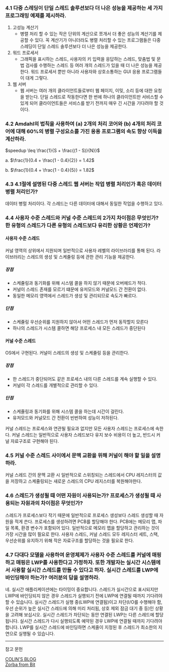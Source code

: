 ### 4.1 다중 스레딩이 단일 스레드 솔루션보다 더 나은 성능을 제공하는 세 가지 프로그래밍 예제를 제시하라.

1. 고성능 계산기
   - 병렬 처리 할 수 있는 작은 단위의 계산으로 쪼개서 더 좋은 성능의 계산기를 제공할 수 있다. 꼭 계산기가 아니더라도 병렬 처리할 수 있는 프로그램들은 다중 스레딩이 단일 스레드 솔루션보다 더 나은 성능을 제공한다.
2. 워드 프로세서
   - 그래픽을 표시하는 스레드, 사용자의 키 입력을 응답하는 스레드, 맞춤법 및 문법 검사를 수행하는 스레드 등 여러 개의 스레드가 있을 때 더 나은 성능을 제공한다. 워드 프로세서 뿐만 아니라 사용자와 상호소통하는 GUI 응용 프로그램들이 대게 그렇다.
3. 웹 서버
   - 웹 서버는 여러 개의 클라이언트들로부터 웹 페이지, 이밎, 소리 등에 대한 요청을 받는다. 단일 스레드로 작동한다면 한 번에 하나의 클라이언트만 서비스할 수 있게 되어 클라이언트들은 서비스를 받기 전까지 매우 긴 시간을 기다려야 할 것이다.

### 4.2 Amdahl의 법칙을 사용하여 (a) 2개의 처리 코어와 (b) 4개의 처리 코어에 대해 60%의 병렬 구성요소를 가진 응용 프로그램의 속도 향상 이득을 계산하라.

$speedup \leq \frac{1}{S + \frac{(1 - S)}{N}}$

a. $\frac{1}{0.4 + \frac{1 - 0.4}{2}} = 1.42$

b. $\frac{1}{0.4 + \frac{1 - 0.4}{5}} = 1.82$

### 4.3 4.1절에 설명된 다중 스레드 웹 서버는 작업 병렬 처리인가 혹은 데이터 병렬 처리인가?

데이터 병럴 처리이다. 각 스레드는 다른 데이터에 대해서 동일한 작업을 수행하고 있다.

### 4.4 사용자 수준 스레드와 커널 수준 스레드의 2가지 차이점은 무엇인가? 한 유형의 스레드가 다른 유형의 스레드보다 유리한 상황은 언제인가?

#### 사용자 수준 스레드

커널 영역의 상위에서 지원되며 일반적으로 사용자 레벨의 라이브러리를 통해 된다. 라이브러리는 스레드의 생성 및 스케쥴링 등에 관한 관리 기능을 제공한다.

##### 장점

- 스케쥴링과 동기화를 위해 시스템 콜을 하지 않기 때문에 오버헤드가 적다.
- 커널이 스레드 존재를 모르기 떄문에 유저모드와 커널모드 간 전환이 없다.
- 동일한 메모리 영역에서 스레드가 생성 및 관리되므로 속도가 빠르다.

##### 단점

- 스케쥴링 우선순위를 지원하지 않아서 어떤 스레드가 먼저 동작할지 모른다
- 하나의 스레드가 시스템 콜하면 해당 프로세스 내 모든 스레드가 중단된다

#### 커널 수준 스레드

OS에서 구현된다. 커널이 스레드의 생성 및 스케쥴링 등을 관리한다.

##### 장점

- 한 스레드가 중단되어도 같은 프로세스 내의 다른 스레드를 계속 실행할 수 있다.
- 커널이 각 스레드를 개별적으로 관리할 수 있다.

##### 단점

- 스케쥴링과 동기화를 위해 시스템 콜을 하는데 시간이 걸린다.
- 유저모드와 커널모드 간 전환이 빈번하여 성능이 저하된다.

커널 스레드는 프로세스와 연관될 필요과 없지만 모든 사용자 스레드는 프로세스에 속한다. 커널 스레드는 일반적으로 사용자 스레드보다 유지 보수 비용이 더 높고, 반드시 커널 자료구조로 구현해야 된다.

### 4.5 커널 수준 스레드 사이에서 문맥 교환을 위해 커널이 해야 할 일을 설명하라.

커널 스레드 간의 문맥 교환 시 일반적으로 스위칭되는 스레드에서 CPU 레지스터의 값을 저장하고 스케쥴링되는 새로운 스레드의 CPU 레지스터를 복원해야한다.

### 4.6 스레드가 생성될 때 어떤 자원이 사용되는가? 프로세스가 생성될 때 사용되는 자원과의 차이점은 무엇인가?

스레드가 프로세스보다 작기 때문에 일반적으로 프로세스 생성보다 스레드 생성할 때 자원을 적게 쓴다. 프로세스를 생성하려면 PCB를 할당해야 한다. PCB에는 메모리 맵, 파일 목록, 환경 변수가 포함되어 있다. 일반적으로 메모리 맵을 할당하고 관리하는 것이 가장 시간을 많이 필요로 한다. 사용자 스레드, 커널 스레드 모두 레지스터 세트, 스택, 우선순위를 유지하기 위해 작은 자료구조를 할당하는 것을 필요로 한다.

### 4.7 다대다 모델을 사용하여 운영체제가 사용자 수준 스레드를 커널에 매핑하고 매핑은 LWP를 사용한다고 가정하자. 또한 개발자는 실시간 시스템에서 사용할 실시간 스레드를 만들 수 있다고 하자. 실시간 스레드를 LWP에 바인딩해야 하는가? 여러분의 답을 설명하라.

네. 실시간 애플리케이션에는 타이밍이 중요합니다. 스레드가 실시간으로 표시되지만 LWP에 바인딩되지 않은 경우 스레드가 실행되기 전에 LWP에 연결될 때까지 기다려야 할 수 있습니다. 실시간 스레드가 실행 중(LWP에 연결됨)이고 차단(I/O를 수행해야 함, 우선 순위가 높은 실시간 스레드에 의해 미리 처리됨, 상호 제외 잠금 대기 중 등)인 상황을 고려해 보십시오. 실시간 스레드가 차단되는 동안 연결된 LWP는 다른 스레드에 할당됩니다. 실시간 스레드가 다시 실행되도록 예약된 경우 LWP에 연결될 때까지 기다려야 합니다. LWP를 실시간 스레드에 바인딩하면 스케줄이 지정된 후 스레드가 최소한의 지연으로 실행될 수 있습니다.

---

참고 문헌

<a href='https://colinch4.github.io/2020-02-02/%EC%BB%A4%EB%84%90%EB%A0%88%EB%B2%A8%EC%8A%A4%EB%A0%88%EB%93%9C-vs-%EC%9C%A0%EC%A0%80%EB%A0%88%EB%B2%A8%EC%8A%A4%EB%A0%88%EB%93%9C/'>COLIN'S BLOG</a>  
<a href='https://kspsd.tistory.com/50'>Zorba from Bit</a>
